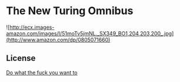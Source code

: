 The New Turing Omnibus
======================

![http://ecx.images-amazon.com/images/I/51moTv5jmNL._SX349_BO1,204,203,200_.jpg](http://www.amazon.com/dp/0805071660)

License
-------

[Do what the fuck you want to](http://www.wtfpl.net/about/)

